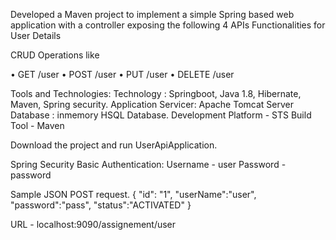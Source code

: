 Developed a Maven project to implement a simple Spring based web application with a controller
exposing the following 4 APIs Functionalities for User Details

CRUD Operations like

• GET /user
• POST /user
• PUT /user
• DELETE /user

Tools and Technologies:
Technology : Springboot, Java 1.8, Hibernate, Maven, Spring security.
Application Servicer: Apache Tomcat Server
Database : inmemory HSQL Database.
Development Platform - STS
Build Tool - Maven

Download the project and run UserApiApplication.

Spring Security Basic Authentication:
Username - user
Password - password

Sample JSON POST request.
 {
 	"id": "1",
 	"userName":"user",
 "password":"pass",
 "status":"ACTIVATED"
 }
 
 URL - localhost:9090/assignement/user
